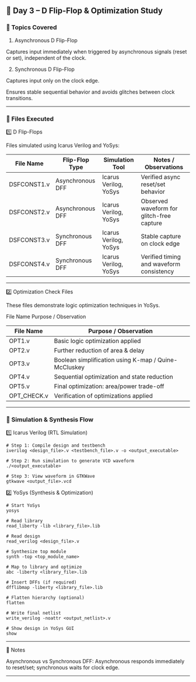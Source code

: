 ## 📘 Day 3 – D Flip-Flop & Optimization Study

### 🔹 Topics Covered

1. Asynchronous D Flip-Flop

Captures input immediately when triggered by asynchronous signals (reset or set), independent of the clock.



2. Synchronous D Flip-Flop

Captures input only on the clock edge.

Ensures stable sequential behavior and avoids glitches between clock transitions.


---

### 🔹 Files Executed

1️⃣ D Flip-Flops

Files simulated using Icarus Verilog and YoSys:

| File Name   | Flip-Flop Type        | Simulation Tool         | Notes / Observations                        |
|------------|---------------------|------------------------|--------------------------------------------|
| DSFCONST1.v | Asynchronous DFF    | Icarus Verilog, YoSys  | Verified async reset/set behavior          |
| DSFCONST2.v | Asynchronous DFF    | Icarus Verilog, YoSys  | Observed waveform for glitch-free capture |
| DSFCONST3.v | Synchronous DFF     | Icarus Verilog, YoSys  | Stable capture on clock edge               |
| DSFCONST4.v | Synchronous DFF     | Icarus Verilog, YoSys  | Verified timing and waveform consistency  |
---

2️⃣ Optimization Check Files

These files demonstrate logic optimization techniques in YoSys.


File Name	Purpose / Observation

| File Name     | Purpose / Observation                         |
|--------------|-----------------------------------------------|
| OPT1.v        | Basic logic optimization applied              |
| OPT2.v        | Further reduction of area & delay            |
| OPT3.v        | Boolean simplification using K-map / Quine-McCluskey |
| OPT4.v        | Sequential optimization and state reduction |
| OPT5.v        | Final optimization: area/power trade-off    |
| OPT_CHECK.v   | Verification of optimizations applied        |


---

### 🔹 Simulation & Synthesis Flow

1️⃣ Icarus Verilog (RTL Simulation)
```
# Step 1: Compile design and testbench
iverilog <design_file>.v <testbench_file>.v -o <output_executable>

# Step 2: Run simulation to generate VCD waveform
./<output_executable>

# Step 3: View waveform in GTKWave
gtkwave <output_file>.vcd
```
2️⃣ YoSys (Synthesis & Optimization)
```
# Start YoSys
yosys

# Read library
read_liberty -lib <library_file>.lib

# Read design
read_verilog <design_file>.v

# Synthesize top module
synth -top <top_module_name>

# Map to library and optimize
abc -liberty <library_file>.lib

# Insert DFFs (if required)
dfflibmap -liberty <library_file>.lib

# Flatten hierarchy (optional)
flatten

# Write final netlist
write_verilog -noattr <output_netlist>.v

# Show design in YoSys GUI
show
```

---

🔹 Notes

Asynchronous vs Synchronous DFF: Asynchronous responds immediately to reset/set; synchronous waits for clock edge.

---

